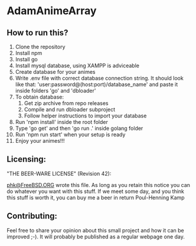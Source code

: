 # AdamAnimeArray

## How to run this?
1. Clone the repository
2. Install npm
3. Install go
4. Install mysql database, using XAMPP is adviceable
5. Create database for your animes
6. Write .env file with correct database connection string. It should look like that: 'user:password@(host:port)/database_name' and paste it inside folders 'go' and 'dbloader'
7. To obtain database:
   1. Get zip archive from repo releases
   2. Compile and run dbloader subproject
   3. Follow helper instructions to import your database
8. Run 'npm install' inside the root folder
9.  Type 'go get' and then 'go run .' inside golang folder
10. Run 'npm run start' when your setup is ready
11. Enjoy your animes!!!

## Licensing:
"THE BEER-WARE LICENSE" (Revision 42):

<phk@FreeBSD.ORG> wrote this file. As long as you retain this notice you can do whatever you want with this stuff. If we meet some day, and you think this stuff is worth it, you can buy me a beer in return Poul-Henning Kamp

## Contributing:
Feel free to share your opinion about this small project and how it can be improved ;-). It will probably be published as a regular webpage one day.

